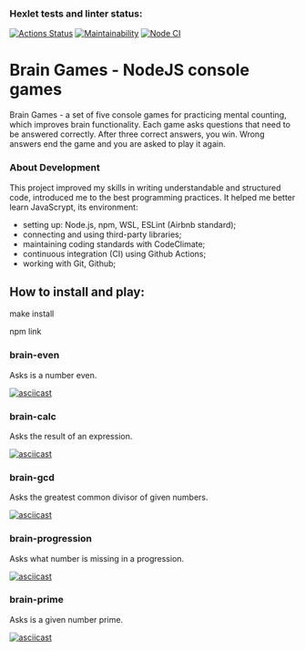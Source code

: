### Hexlet tests and linter status:
[![Actions Status](https://github.com/Omny/frontend-project-lvl1/workflows/hexlet-check/badge.svg)](https://github.com/Omny/frontend-project-lvl1/actions)
[![Maintainability](https://api.codeclimate.com/v1/badges/887dad380a66c11dd8b6/maintainability)](https://codeclimate.com/github/Omny/frontend-project-lvl1/maintainability)
[![Node CI](https://github.com/Omny/frontend-project-lvl1/actions/workflows/github-actions.yml/badge.svg)](https://github.com/Omny/frontend-project-lvl1/actions)

# Brain Games - NodeJS console games

Brain Games - a set of five console games for practicing mental counting, which improves brain functionality. Each game asks questions that need to be answered correctly. After three correct answers, you win. Wrong answers end the game and you are asked to play it again.

### About Development

This project improved my skills in writing understandable and structured code, introduced me to the best programming practices. It helped me better learn JavaScrypt, its environment:
- setting up: Node.js, npm, WSL, ESLint (Airbnb standard);
- connecting and using third-party libraries;
- maintaining coding standards with CodeClimate;
- continuous integration (CI) using Github Actions;
- working with Git, Github;

## How to install and play:

make install

npm link

### brain-even

Asks is a number even.

[![asciicast](https://asciinema.org/a/kvOMmQeumSDjAYZRGC3gbm35Z.svg)](https://asciinema.org/a/kvOMmQeumSDjAYZRGC3gbm35Z)

### brain-calc

Asks the result of an expression.

[![asciicast](https://asciinema.org/a/sHWyCLEjr2iIY6Mz3ZZ6TH6Bj.svg)](https://asciinema.org/a/sHWyCLEjr2iIY6Mz3ZZ6TH6Bj)

### brain-gcd

Asks the greatest common divisor of given numbers.

[![asciicast](https://asciinema.org/a/eIK8hlLmu4Tp7COXq1apcPqy1.svg)](https://asciinema.org/a/eIK8hlLmu4Tp7COXq1apcPqy1)

### brain-progression

Asks what number is missing in a progression.

[![asciicast](https://asciinema.org/a/U0IoywojHt9itXL2gJMp4IGfb.svg)](https://asciinema.org/a/U0IoywojHt9itXL2gJMp4IGfb)

### brain-prime

Asks is a given number prime.

[![asciicast](https://asciinema.org/a/gKoUI7Afwbku5Ax4h8S5q1Gqz.svg)](https://asciinema.org/a/gKoUI7Afwbku5Ax4h8S5q1Gqz)
